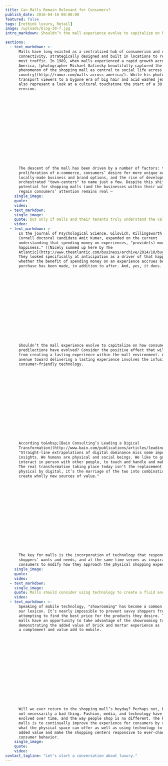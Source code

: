 ```yaml
---
title: Can Malls Remain Relevant for Consumers?
publish_date: 2016-04-16 00:00:00
featured: false
tags: [rethink luxury, Retail]
image: /uploads/blog-30-f.jpg
intro_markdown: Shouldn’t the mall experience evolve to capitalize on how consumers’ predilections have changed?​

sections:
  - text_markdown: >-
      Malls have long existed as a centralized hub of consumerism and cultural
      connectivity, strategically designed and built in locations to receive the
      most traffic. In 1989, when malls experienced a rapid growth across
      America, [photographer Michael Galinsky beautifully captured the cultural
      phenomenon of the shopping mall as central to social life across the
      country](http://rumur.com/malls-across-america/). While his photos now
      transport viewers to a bygone era of big hair and acid washed jeans, they
      also represent a look at a cultural touchstone the start of a 30 year
      erosion.

















      The descent of the mall has been driven by a number of factors: the
      proliferation of e-commerce, consumers’ desire for more unique or
      locally-made business and brand options, and the rise of development
      orchestrated "town-centers" to name just a few. Despite this shift, the
      potential for shopping malls (and the businesses within their walls) to
      regain consumers’ attention remains real – ​
    single_image:
    quote:
    video:
  - text_markdown:
    single_image:
    quote: but only if malls and their tenants truly understand the value that consumers now place on experience.
    video:
  - text_markdown: >-
      In the journal of Psychological Science, Gilovich, Killingsworth and
      Cornell doctoral candidate Amit Kumar, expanded on the current
      understanding that spending money on experiences, "provide(s) more enduring
      happiness." ([Nicely summed up here by The
      Atlantic](http://www.theatlantic.com/business/archive/2014/10/buy-experiences/381132/))
      They looked specifically at anticipation as a driver of that happiness;
      whether the benefit of spending money on an experience accrues before the
      purchase has been made, in addition to after. And, yes, it does.

















      Shouldn’t the mall experience evolve to capitalize on how consumers’
      predilections have evolved? Consider the positive effect that will come
      from creating a lasting experience within the mall environment. A viable
      avenue toward delivering a lasting experience involves the infusion of
      consumer-friendly technology.

















      According to&nbsp;[Bain Consulting’s Leading a Digical
      Transformation](http://www.bain.com/publications/articles/leading-a-digical-transformation.aspx),
      "Straight-line extrapolations of digital dominance miss some important
      insights. We humans are physical and social beings. We like to go out, to
      interact in person with other people, to touch and handle and make things.
      The real transformation taking place today isn’t the replacement of
      physical by digital, it’s the marriage of the two into combinations that
      create wholly new sources of value."

















      The key for malls is the incorporation of technology that responds to
      shoppers’ wants and needs, and at the same time serves as inspiration for
      consumers to modify how they approach the physical shopping experience.​
    single_image:
    quote:
    video:
  - text_markdown:
    single_image:
    quote: Malls should consider using technology to create a fluid and personalized journey through the mall that delivers unexpected engagement along the way.
    video:
  - text_markdown: >-
      Speaking of mobile technology, "showrooming" has become a common part of
      our lexicon. It’s nearly impossible to prevent savvy shoppers from
      attempting to find the best price for the products they desire. That said,
      malls have an opportunity to take advantage of the showrooming trend by
      demonstrating the added value of brick and mortar experience as
      a complement and value add to mobile.

















      Will we ever return to the shopping mall’s heyday? Perhaps not, but that’s
      not necessarily a bad thing. Fashion, media, and technology have all
      evolved over time, and the way people shop is no different. The key for
      malls is to continually improve the experience for consumers by reimagining
      what the physical space can offer as well as using technology to provide
      added value and make the shopping centers responsive to ever-changing
      consumer behavior.​
    single_image:
    quote:
    video:
contact_tagline: "Let's start a conversation about luxury."
---
```



